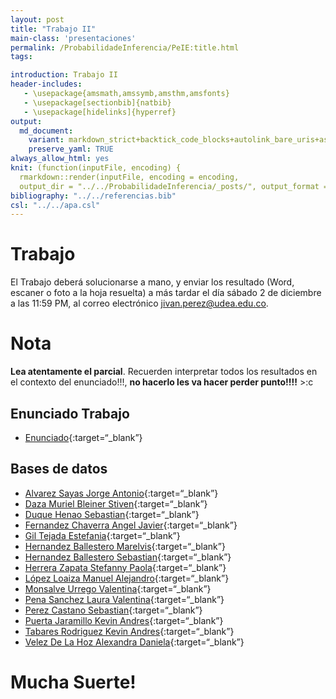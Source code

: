 ```yaml
---
layout: post
title: "Trabajo II"
main-class: 'presentaciones'
permalink: /ProbabilidadeInferencia/PeIE:title.html
tags:

introduction: Trabajo II
header-includes:
   - \usepackage{amsmath,amssymb,amsthm,amsfonts}
   - \usepackage[sectionbib]{natbib}
   - \usepackage[hidelinks]{hyperref}
output:
  md_document:
    variant: markdown_strict+backtick_code_blocks+autolink_bare_uris+ascii_identifiers+tex_math_single_backslash
    preserve_yaml: TRUE
always_allow_html: yes   
knit: (function(inputFile, encoding) {
  rmarkdown::render(inputFile, encoding = encoding,
  output_dir = "../../ProbabilidadeInferencia/_posts/", output_format = "all"  ) })
bibliography: "../../referencias.bib"
csl: "../../apa.csl"
---
```


# Trabajo

El Trabajo deberá solucionarse a mano, y enviar los resultado (Word,
escaner o foto a la hoja resuelta) a más tardar el día sábado 2 de
diciembre a las 11:59 PM, al correo electrónico
<a target="_blank" href="mailto:jivan.perez@udea.edu.co">
jivan.perez@udea.edu.co</a>.

# Nota

**Lea atentamente el parcial**. Recuerden interpretar todos los
resultados en el contexto del enunciado!!!, **no hacerlo les va hacer
perder punto!!!!** &gt;:c

## Enunciado Trabajo

-   [Enunciado](https://github.com/jiperezga/jiperezga.github.io/raw/master/Dataset/Trabajo/Trabajo.pdf){:target=“\_blank”}

## Bases de datos

-   [Alvarez Sayas Jorge
    Antonio](https://github.com/jiperezga/jiperezga.github.io/raw/master/Dataset/Trabajo/1067282445.pdf){:target=“\_blank”}
-   [Daza Muriel Bleiner
    Stiven](https://github.com/jiperezga/jiperezga.github.io/raw/master/Dataset/Trabajo/1001945591.pdf){:target=“\_blank”}
-   [Duque Henao
    Sebastian](https://github.com/jiperezga/jiperezga.github.io/raw/master/Dataset/Trabajo/1011510104.pdf){:target=“\_blank”}
-   [Fernandez Chaverra Angel
    Javier](https://github.com/jiperezga/jiperezga.github.io/raw/master/Dataset/Trabajo/1000206530.pdf){:target=“\_blank”}
-   [Gil Tejada
    Estefania](https://github.com/jiperezga/jiperezga.github.io/raw/master/Dataset/Trabajo/1000556567.pdf){:target=“\_blank”}
-   [Hernandez Ballestero
    Marelvis](https://github.com/jiperezga/jiperezga.github.io/raw/master/Dataset/Trabajo/1063718105.pdf){:target=“\_blank”}
-   [Hernandez Ballestero
    Sebastian](https://github.com/jiperezga/jiperezga.github.io/raw/master/Dataset/Trabajo/1063718104.pdf){:target=“\_blank”}
-   [Herrera Zapata Stefanny
    Paola](https://github.com/jiperezga/jiperezga.github.io/raw/master/Dataset/Trabajo/1007109668.pdf){:target=“\_blank”}
-   [López Loaiza Manuel
    Alejandro](https://github.com/jiperezga/jiperezga.github.io/raw/master/Dataset/Trabajo/1036686967.pdf){:target=“\_blank”}
-   [Monsalve Urrego
    Valentina](https://github.com/jiperezga/jiperezga.github.io/raw/master/Dataset/Trabajo/1000759535.pdf){:target=“\_blank”}
-   [Pena Sanchez Laura
    Valentina](https://github.com/jiperezga/jiperezga.github.io/raw/master/Dataset/Trabajo/1097490614.pdf){:target=“\_blank”}
-   [Perez Castano
    Sebastian](https://github.com/jiperezga/jiperezga.github.io/raw/master/Dataset/Trabajo/1013457380.pdf){:target=“\_blank”}
-   [Puerta Jaramillo Kevin
    Andres](https://github.com/jiperezga/jiperezga.github.io/raw/master/Dataset/Trabajo/1001470627.pdf){:target=“\_blank”}
-   [Tabares Rodriguez Kevin
    Andres](https://github.com/jiperezga/jiperezga.github.io/raw/master/Dataset/Trabajo/1007330441.pdf){:target=“\_blank”}
-   [Velez De La Hoz Alexandra
    Daniela](https://github.com/jiperezga/jiperezga.github.io/raw/master/Dataset/Trabajo/1129526888.pdf){:target=“\_blank”}

<h1>
Mucha Suerte!
</h1>
